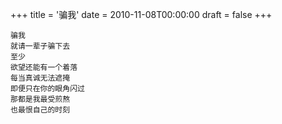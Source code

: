 +++
title = '骗我'
date = 2010-11-08T00:00:00
draft = false
+++

```text
骗我
就请一辈子骗下去
至少
欲望还能有一个着落
每当真诚无法遮掩
即便只在你的眼角闪过
那都是我最受煎熬
也最恨自己的时刻
```
